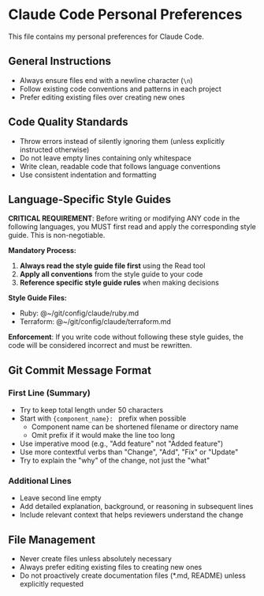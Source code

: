 # Claude Code Personal Preferences

This file contains my personal preferences for Claude Code.

## General Instructions

- Always ensure files end with a newline character (`\n`)
- Follow existing code conventions and patterns in each project
- Prefer editing existing files over creating new ones

## Code Quality Standards

- Throw errors instead of silently ignoring them (unless explicitly instructed otherwise)
- Do not leave empty lines containing only whitespace
- Write clean, readable code that follows language conventions
- Use consistent indentation and formatting

## Language-Specific Style Guides

**CRITICAL REQUIREMENT**: Before writing or modifying ANY code in the following languages, you MUST first read and apply the corresponding style guide. This is non-negotiable.

**Mandatory Process:**
1. **Always read the style guide file first** using the Read tool
2. **Apply all conventions** from the style guide to your code
3. **Reference specific style guide rules** when making decisions

**Style Guide Files:**
- Ruby: @~/git/config/claude/ruby.md
- Terraform: @~/git/config/claude/terraform.md

**Enforcement**: If you write code without following these style guides, the code will be considered incorrect and must be rewritten.

## Git Commit Message Format

### First Line (Summary)
- Try to keep total length under 50 characters
- Start with `{component_name}: ` prefix when possible
  - Component name can be shortened filename or directory name
  - Omit prefix if it would make the line too long
- Use imperative mood (e.g., "Add feature" not "Added feature")
- Use more contextful verbs than "Change", "Add", "Fix" or "Update"
- Try to explain the "why" of the change, not just the "what"

### Additional Lines
- Leave second line empty
- Add detailed explanation, background, or reasoning in subsequent lines
- Include relevant context that helps reviewers understand the change

## File Management

- Never create files unless absolutely necessary
- Always prefer editing existing files to creating new ones
- Do not proactively create documentation files (*.md, README) unless explicitly requested
